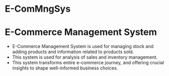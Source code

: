 # E-ComMngSys
# E-Commerce Management System
- E-Commerce Management System is used for managing stock and adding products and information related to products sold.
- This system is used for analysis of sales and inventory management.
- This system transforms entire e-commerce journey, and offering crucial insights to shape well-informed business choices.


